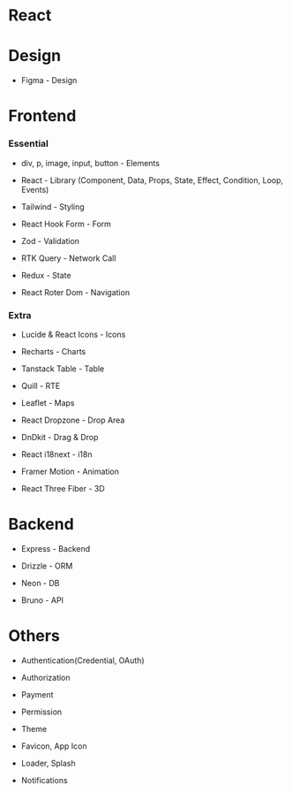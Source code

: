 # React

# Design

- Figma - Design

# Frontend

### Essential

- div, p, image, input, button - Elements

- React - Library (Component, Data, Props, State, Effect, Condition, Loop, Events)

- Tailwind - Styling

- React Hook Form - Form

- Zod - Validation

- RTK Query - Network Call

- Redux - State

- React Roter Dom - Navigation

### Extra

- Lucide & React Icons - Icons

- Recharts - Charts

- Tanstack Table - Table

- Quill - RTE

- Leaflet - Maps

- React Dropzone - Drop Area

- DnDkit - Drag & Drop

- React i18next - i18n

- Framer Motion - Animation

- React Three Fiber - 3D

# Backend

- Express - Backend

- Drizzle - ORM

- Neon - DB

- Bruno - API

# Others

- Authentication(Credential, OAuth)

- Authorization

- Payment

- Permission

- Theme

- Favicon, App Icon

- Loader, Splash

- Notifications
